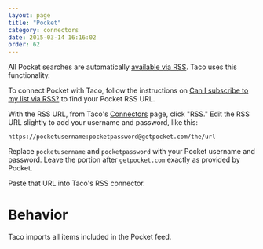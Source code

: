 ```yaml
---
layout: page
title: "Pocket"
category: connectors
date: 2015-03-14 16:16:02
order: 62
---
```


All Pocket searches are automatically [available via RSS](http://help.getpocket.com/customer/portal/articles/482632-can-i-subscribe-to-my-list-via-rss-).
Taco uses this functionality.

To connect Pocket with Taco, follow the instructions on
[Can I subscribe to my list via RSS?](http://help.getpocket.com/customer/portal/articles/482632-can-i-subscribe-to-my-list-via-rss-) to find your Pocket RSS URL.

With the RSS URL, from Taco's [Connectors](https://tacoapp.com/connectors)
page, click "RSS." Edit the RSS URL slightly to add your username and
password, like this:

    https://pocketusername:pocketpassword@getpocket.com/the/url

Replace `pocketusername` and `pocketpassword` with your Pocket
username and password. Leave the portion after `getpocket.com`
exactly as provided by Pocket.

Paste that URL into Taco's RSS connector.


# Behavior

Taco imports all items included in the Pocket feed.
